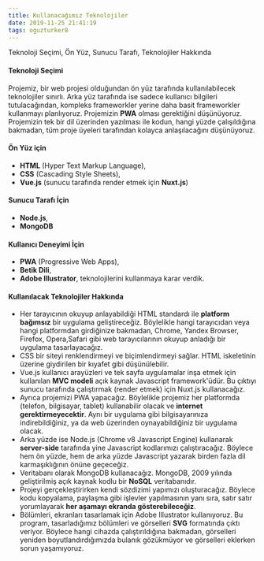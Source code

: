 ```yaml
---
title: Kullanacağımız Teknolojiler
date: 2019-11-25 21:41:19
tags: oguzturker8
---
```


Teknoloji Seçimi, Ön Yüz, Sunucu Tarafı, Teknolojiler Hakkında

<!-- more -->

#### Teknoloji Seçimi

Projemiz, bir web projesi olduğundan ön yüz tarafında kullanılabilecek teknolojiler sınırlı. Arka yüz tarafında ise sadece kullanıcı bilgileri tutulacağından, kompleks frameworkler yerine daha basit frameworkler kullanmayı planlıyoruz. Projemizin **PWA** olması gerektiğini düşünüyoruz. Projemizin tek bir dil üzerinden yazılması ile kodun, hangi yüzde çalışıldığına bakmadan, tüm proje üyeleri tarafından kolayca anlaşılacağını düşünüyoruz.

#### Ön Yüz için

- **HTML** (Hyper Text Markup Language),
- **CSS** (Cascading Style Sheets),
- **Vue.js** (sunucu tarafında render etmek için **Nuxt.js**)

#### Sunucu Tarafı İçin

- **Node.js**,
- **MongoDB**

#### Kullanıcı Deneyimi İçin

- **PWA** (Progressive Web Apps),
- **Betik Dili**,
- **Adobe Illustrator**,
  teknolojilerini kullanmaya karar verdik.

#### Kullanılacak Teknolojiler Hakkında

- Her tarayıcının okuyup anlayabildiği HTML standardı ile **platform bağımsız** bir uygulama geliştireceğiz. Böylelikle hangi tarayıcıdan veya hangi platformdan girdiğinize bakmadan, Chrome, Yandex Browser, Firefox, Opera,Safari gibi web tarayıcılarının okuyup anladığı bir uygulama tasarlayacağız.
- CSS bir siteyi renklendirmeyi ve biçimlendirmeyi sağlar. HTML iskeletinin üzerine giydirilen bir kıyafet gibi düşünülebilir.
- Vue.js kullanıcı arayüzleri ve tek sayfa uygulamalar inşa etmek için kullanılan **MVC modeli** açık kaynak Javascript framework'üdür. Bu çıktıyı sunucu tarafında çalıştırmak (render etmek) için Nuxt.js kullanacağız.
- Ayrıca projemizi PWA yapacağız. Böylelikle projemiz her platformda (telefon, bilgisayar, tablet) kullanabilir olacak ve **internet gerektirmeyecektir**. Aynı bir uygulama gibi bilgisayarınıza indirebildiğiniz, ya da web üzerinden oynayabildiğiniz bir uygulama olacak.
- Arka yüzde ise Node.js (Chrome v8 Javascript Engine) kullanarak **server-side** tarafında yine Javascript kodlarımızı çalıştıracağız. Böylece hem ön yüzde, hem de arka yüzde Javascript yazarak birden fazla dil karmaşıklığının önüne geçeceğiz.
- Veritabanı olarak MongoDB kullanacağız. MongoDB, 2009 yılında geliştirilmiş açık kaynak kodlu bir **NoSQL** veritabanıdır.
- Projeyi gerçekleştirirken kendi sözdizimi yapımızı oluşturacağız. Böylece kodu kopyalama, paylaşma gibi işlevler yapılmasının yanı sıra, satır satır yorumlayarak **her aşamayı ekranda gösterebileceğiz**.
- Bölümleri, ekranları tasarlamak için Adobe Illustrator kullanıyoruz. Bu program, tasarladığımız bölümleri ve görselleri **SVG** formatında çıktı veriyor. Böylece hangi cihazda çalıştırıldığına bakmadan, görselleri yeniden boyutlandırdığımızda bulanık gözükmüyor ve görselleri eklerken sorun yaşamıyoruz.
